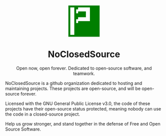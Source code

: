 <p align="center">
  <img src="https://github.com/NoClosedSource/.github/blob/dd36fac471176796d8d3c055c17a3fea39020a4d/NoClosedSource%20Icon.png" alt="drawing" width="100" align="center"/>
  <h1 align="center">NoClosedSource</h1>
</p>

<p align="center">
  Open now, open forever. Dedicated to open-source software, and teamwork.
</p>

NoClosedSource is a github organization dedicated to hosting and maintaining projects. These projects are open-source, and will be open-source forever.

Licensed with the GNU General Public License v3.0, the code of these projects have their open-source status protected, meaning nobody can use the code in a closed-source project.

Help us grow stronger, and stand together in the defense of Free and Open Source Software.
